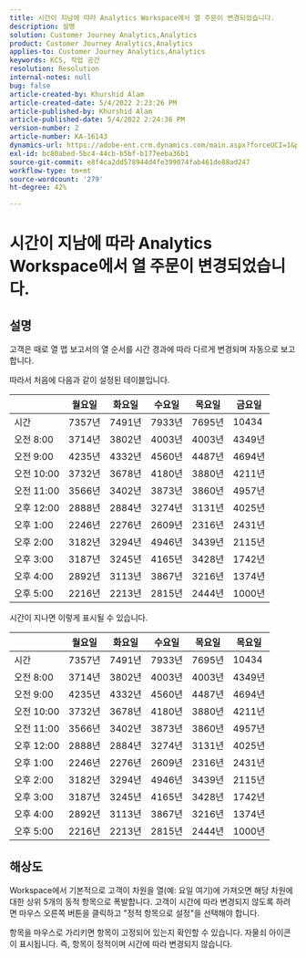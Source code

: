 ```yaml
---
title: 시간이 지남에 따라 Analytics Workspace에서 열 주문이 변경되었습니다.
description: 설명
solution: Customer Journey Analytics,Analytics
product: Customer Journey Analytics,Analytics
applies-to: Customer Journey Analytics,Analytics
keywords: KCS, 작업 공간
resolution: Resolution
internal-notes: null
bug: false
article-created-by: Khurshid Alam
article-created-date: 5/4/2022 2:23:26 PM
article-published-by: Khurshid Alam
article-published-date: 5/4/2022 2:24:36 PM
version-number: 2
article-number: KA-16143
dynamics-url: https://adobe-ent.crm.dynamics.com/main.aspx?forceUCI=1&pagetype=entityrecord&etn=knowledgearticle&id=1b60c6c0-b5cb-ec11-a7b5-6045bd00dbbc
exl-id: bc80abed-5bc4-44cb-b5bf-b177eeba36b1
source-git-commit: e8f4ca2dd578944d4fe399074fab461de88ad247
workflow-type: tm+mt
source-wordcount: '279'
ht-degree: 42%

---
```


# 시간이 지남에 따라 Analytics Workspace에서 열 주문이 변경되었습니다.

## 설명


고객은 때로 열 맵 보고서의 열 순서를 시간 경과에 따라 다르게 변경되며 자동으로 보고합니다.

따라서 처음에 다음과 같이 설정된 테이블입니다.


|   | 월요일 | 화요일 | 수요일 | 목요일 | 금요일 |
| --- | --- | --- | --- | --- | --- |
| 시간 | 7357년 | 7491년 | 7933년 | 7695년 | 10434 |
| 오전 8:00 | 3714년 | 3802년 | 4003년 | 4003년 | 4349년 |
| 오전 9:00 | 4235년 | 4332년 | 4560년 | 4487년 | 4694년 |
| 오전 10:00 | 3732년 | 3678년 | 4180년 | 3880년 | 4211년 |
| 오전 11:00 | 3566년 | 3402년 | 3873년 | 3860년 | 4957년 |
| 오후 12:00 | 2888년 | 2884년 | 3274년 | 3131년 | 4025년 |
| 오후 1:00 | 2246년 | 2276년 | 2609년 | 2316년 | 2431년 |
| 오후 2:00 | 3182년 | 3294년 | 4946년 | 3439년 | 2115년 |
| 오후 3:00 | 3187년 | 3245년 | 4165년 | 3428년 | 1742년 |
| 오후 4:00 | 2892년 | 3113년 | 3867년 | 3216년 | 1374년 |
| 오후 5:00 | 2216년 | 2213년 | 2815년 | 2444년 | 1000년 |


시간이 지나면 이렇게 표시될 수 있습니다.


|   | 월요일 | 화요일 | 수요일 | 목요일 | 목요일 |
| --- | --- | --- | --- | --- | --- |
| 시간 | 7357년 | 7491년 | 7933년 | 7695년 | 10434 |
| 오전 8:00 | 3714년 | 3802년 | 4003년 | 4003년 | 4349년 |
| 오전 9:00 | 4235년 | 4332년 | 4560년 | 4487년 | 4694년 |
| 오전 10:00 | 3732년 | 3678년 | 4180년 | 3880년 | 4211년 |
| 오전 11:00 | 3566년 | 3402년 | 3873년 | 3860년 | 4957년 |
| 오후 12:00 | 2888년 | 2884년 | 3274년 | 3131년 | 4025년 |
| 오후 1:00 | 2246년 | 2276년 | 2609년 | 2316년 | 2431년 |
| 오후 2:00 | 3182년 | 3294년 | 4946년 | 3439년 | 2115년 |
| 오후 3:00 | 3187년 | 3245년 | 4165년 | 3428년 | 1742년 |
| 오후 4:00 | 2892년 | 3113년 | 3867년 | 3216년 | 1374년 |
| 오후 5:00 | 2216년 | 2213년 | 2815년 | 2444년 | 1000년 |



## 해상도


Workspace에서 기본적으로 고객이 차원을 열(예: 요일 여기)에 가져오면 해당 차원에 대한 상위 5개의 동적 항목으로 폭발합니다. 고객이 시간에 따라 변경되지 않도록 하려면 마우스 오른쪽 버튼을 클릭하고 &quot;정적 항목으로 설정&quot;을 선택해야 합니다.

항목을 마우스로 가리키면 항목이 고정되어 있는지 확인할 수 있습니다. 자물쇠 아이콘이 표시됩니다. 즉, 항목이 정적이며 시간에 따라 변경되지 않습니다.
